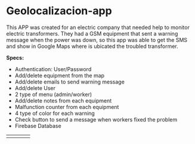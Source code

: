 # **Geolocalizacion-app**<br/>


This APP was created for an electric company that needed help to monitor electric transformers. 
They had a GSM equipment that sent a warning message when the power was down, so this app was able 
to get the SMS and show in Google Maps where is ubicated the troubled transformer. 

**Specs:**<br/>
* Authentication: User/Password <br/> 
* Add/delete equipment from the map <br/>
* Add/delete emails to send warning message <br/>
* Add/delete User<br/>     
* 2 type of menu (admin/worker) <br/> 
* Add/delete notes from each equipment <br/>
* Malfunction counter from each equipment <br/>
* 4 type of color for each warning <br/> 
* Check button to send a message when workers fixed the problem <br/>
* Firebase Database <br/>

<table>
  <tr>
    <td><img src=''></td>
    <td><img src=''></td>
    <td><img src=''></td>
    <td><img src=''></td>
  </tr>
</table>
